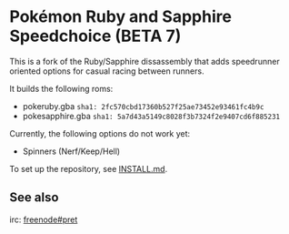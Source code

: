 # Pokémon Ruby and Sapphire Speedchoice (BETA 7)

This is a fork of the Ruby/Sapphire dissassembly that adds speedrunner oriented options for casual racing between runners.

It builds the following roms:

* pokeruby.gba `sha1: 2fc570cbd17360b527f25ae73452e93461fc4b9c`
* pokesapphire.gba `sha1: 5a7d43a5149c8028f3b7324f2e9407cd6f885231`

Currently, the following options do not work yet:

* Spinners (Nerf/Keep/Hell)

To set up the repository, see [INSTALL.md](INSTALL.md).

## See also

irc: [freenode#pret][irc]

[irc]: https://kiwiirc.com/client/irc.freenode.net/?#pret
